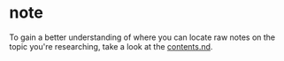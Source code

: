 # note

To gain a better understanding of where you can locate raw notes on the topic you're researching, take a look at the [contents.nd]().

